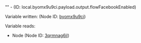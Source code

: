 "" - (ID: local.byomx9u9ci.payload.output.flowFacebookEnabled)

Variable written:
 (Node ID: [byomx9u9ci](../nodes/byomx9u9ci.md))

Variable reads:
* Node (Node ID: [3qrmnag6il](../nodes/3qrmnag6il.md))
